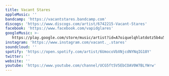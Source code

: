 ```yaml
---
title: Vacant Stares
appleMusic: ''
bandcamp: 'https://vacantstares.bandcamp.com'
discogs: 'https://www.discogs.com/artist/6742215-Vacant-Stares'
facebook: 'https://www.facebook.com/vapidglares'
googleMusic: >-
   https://play.google.com/store/music/artist?id=A7oiquelqhlatdotz5b4u5ehdri
instagram: 'https://www.instagram.com/vacant._.stares'
soundcloud: ''
spotify: 'https://open.spotify.com/artist/6UmocoVbXNjcdNYNqIG18Y'
twitter: ''
website: ''
youtube: 'https://www.youtube.com/channel/UCG5ft5V5EbCOAV0W7BLYWrw'
---
```

